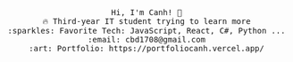 <p align="center">
  <samp>
    Hi, I'm Canh! 👋 <br>
    🔥 Third-year IT student trying to learn more <br>
    :sparkles: Favorite Tech: JavaScript, React, C#, Python ... <br>
    :email:	cbd1708@gmail.com <br>
    :art: Portfolio: https://portfoliocanh.vercel.app/ <br>

  </samp>
</p>
